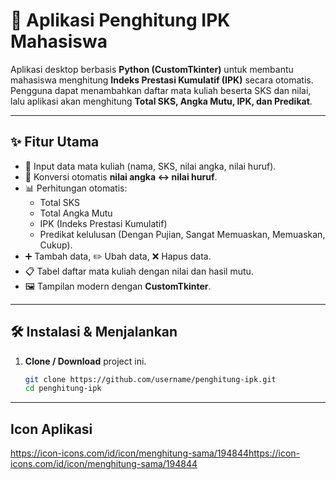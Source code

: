 # 📘 Aplikasi Penghitung IPK Mahasiswa

Aplikasi desktop berbasis **Python (CustomTkinter)** untuk membantu mahasiswa menghitung **Indeks Prestasi Kumulatif (IPK)** secara otomatis.  
Pengguna dapat menambahkan daftar mata kuliah beserta SKS dan nilai, lalu aplikasi akan menghitung **Total SKS, Angka Mutu, IPK, dan Predikat**.

---

## ✨ Fitur Utama
- 📝 Input data mata kuliah (nama, SKS, nilai angka, nilai huruf).  
- 🔄 Konversi otomatis **nilai angka ↔ nilai huruf**.  
- 📊 Perhitungan otomatis:
  - Total SKS  
  - Total Angka Mutu  
  - IPK (Indeks Prestasi Kumulatif)  
  - Predikat kelulusan (Dengan Pujian, Sangat Memuaskan, Memuaskan, Cukup).  
- ➕ Tambah data, ✏️ Ubah data, ❌ Hapus data.  
- 📋 Tabel daftar mata kuliah dengan nilai dan hasil mutu.  
- 🖼️ Tampilan modern dengan **CustomTkinter**.  

---

## 🛠️ Instalasi & Menjalankan
1. **Clone / Download** project ini.  
   ```bash
   git clone https://github.com/username/penghitung-ipk.git
   cd penghitung-ipk

---
## Icon Aplikasi
https://icon-icons.com/id/icon/menghitung-sama/194844https://icon-icons.com/id/icon/menghitung-sama/194844
